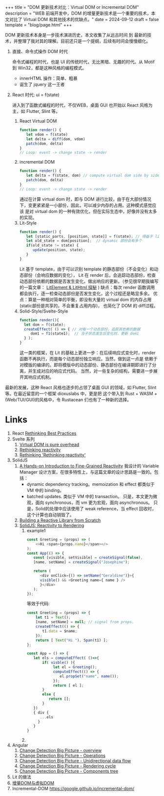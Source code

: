 +++
title = "DOM 更新技术对比：Virtual DOM or Incremental DOM"
description = "WEB 前端开发中，DOM 的增量更新技术是一个重要的技术，本文对比了 Virtual DOM 和其他技术的优缺点。"
date = 2024-09-12
draft = false
template = "blog/page.html"
+++

DOM 更新技术本身是一步技术演进历史，本文收集了从远古时间 到 最新的技术，并整理了我对其的理解。目前还只是一个提纲，后续有时间会慢慢细化。

1. 直接、命令式操作 DOM 时代
   
   命令式编程的时代，也是 UI 的传统时代，无比黑暗、无趣的时代。从 Motif 到 Win32，都是这种风格的编程模式。
   - innerHTML 操作：简单、粗暴
   - 诞生了 jquery 这一王者
2. React 时代: ui = f(state)
   
   进入到了函数式编程的时代，不仅WEB，桌面 GUI 也开始以 React 风格为主，如 Flutter, Slint 等。
   1. React Virtual DOM
      ```javascript
      function render() {
         let vdom = f(state)
         let delta = diff(dom, vdom)
         patch(dom, delta)
      }
      // Loop: event -> change state -> render 
      ```
   2. incremental DOM
      ```javascript
      function render() {
         let delta = f(state, dom) // compute virtual dom side by side dom
         patch(dom, delta)
      }
      // Loop: event -> change state -> render 
      ```   
      通过在计算 virtual dom 时，即与 DOM 进行比较，由于在大部份情况下，变更紧紧是一小部份，因此，可以减少内存的占用。这种模式感觉应该
      是对 virtual dom 的一种有效优化，但在实际生态中，好像并没有太多的实现。
   3. Lit-Style
      ```javascript
      function render() {
         let [static_parts, [position, state]] = f(state); // 得益于 lit template
         let old_state = dom[position];  // dynamic 部份会有多个
         if(old_state != state) {
            update(position, state);
         }
      } 
      ```
      Lit 基于 template，由于可以识别 template 的静态部份（不会变化）和动态部份（会响应数据的变化），
      Lit 在 render 后，会追踪动态部份，检查动态部份依赖的数据是否发生变化，做出响应的更新。（参见很早期我编写的一篇文章：
      [LitElement & LitHtml 探秘](https://mp.weixin.qq.com/s/euWqe-JzrRt08OQ8DLrj1A) )
      缺点：每次 render 函数调用都会执行，逐一检查动态部份是否发生变化，这个过程还是略显多余。
      优点：算是一种相对简单的平衡，即没有大量的 virtual dom 的内存占用(static部份是共享的，不会重复占用内存)，
      也简化了 DOM 的 diff过程。
   4. Solid-Style/Svelte-Style
      ```javascript
      function render(){
        let dom = f(state);
        createEffect( () => { // 对每一个动态部份，追踪其依赖的数据
           dom1 = f1(state1);  // 当子状态发生后变化时，更新 dom1
        } );
      }
      ```  
      这一类的框架，在 Lit 的基础上更进一步：在后续响应式变化时，render 函数不再执行，而是每个动态部份独立响应。当然，做到这一点是
      依赖于对模版的编译的。即将模版中的动态部份、静态部份在编译期即进行了分离，并生成对应的响应式代码。
      当然，对一些复杂的结构，需要进一步展开其响应式机制。
   
  最新的发展，这种 React 风格也逐步的占领了桌面 GUI 的领域，如 Flutter, Slint 等。在最近留意的一个框架 dioxuslabs 中，更是把
  这个带入到 Rust + WASM + (Web/TUI/GUI)的风格中，令 Rustacean 们也有了一种新的选择。

# Links
1. React
   [Rethinking Best Practices](https://www.slideshare.net/slideshow/react-preso-v2/26589373)
2. Svelte 系列
    1. [Virtual DOM is pure overhead](https://svelte.dev/blog/virtual-dom-is-pure-overhead)
    2. [Rethinking reactivity](https://svelte.dev/blog/svelte-3-rethinking-reactivity)
    3. [Rethinking 'Rethinking reactivity'](https://svelte.dev/blog/runes)
3. SolidJS
   1. [A Hands-on Introduction to Fine-Grained Reactivity](https://dev.to/ryansolid/a-hands-on-introduction-to-fine-grained-reactivity-3ndf)
      我设计的 Variable Manager 设计方案，在很多特性上，与这篇文章的设计思路是一致的。包括：
      - dynamic dependency tracking。memoization 和 effect 都类似于VM 中的 binding。
      - batched updates. 类似于 VM 中的 transaction。
      只是，本文更为微观，面向 synchronous，而 vm 更为宏观，面向 asynchronous。
      只是，Solid的处理中应该使用了 weak reference，当 effect 回收时，这个计算也自动销毁了。
   2. [Building a Reactive Library from Scratch](https://dev.to/ryansolid/building-a-reactive-library-from-scratch-1i0p)
   3. [SolidJS: Reactivity to Rendering](https://angularindepth.com/posts/1289/solidjs-reactivity-to-rendering)
      1. example1
         ```javascript
         const Greeting = (props) => (
             <>Hi <span>{props.name}</span></>
         );
         const App(() => {
            const [visible, setVisible] = createSignal(false),
            [name, setName] = createSignal("Josephine");

            return (
               <div onClick={() => setName("Geraldine")}>{
               visible() && <Greeting name={ name } />
               }</div>
            );
         });
         ```
         等效于代码:
         ```javascript
         const Greeting = (props) => {
             let t1 = Text();
             [name, setName] = null; // signal from props.
             createEffect(() => {
                t1.data = $name;
             });
             return [ Text("Hi "), Span(t1) ];
         };
         
         const App = () => {
            let els = computeEffect( ()=>{
                if( visble() ){
                     let el = Greeting();
                     computeEffect(() => {
                        el.propSet("name", name());
                     });
                     return [ el ];
                }
                else {
                   return [];
                }
            })
            { div {
               ...els 
              } 
            }
         }
         ```
      2. 
4. Angular
   1. [Change Detection Big Picture - overview](https://angularindepth.com/posts/300/big-picture-overview)
   2. [Change Detection Big Picture - Operations](https://angularindepth.com/posts/301/big-picture-operations)
   3. [Change Detection Big Picture - Unidirectional data flow](https://angularindepth.com/posts/302/big-picture-unidirectional-data-flow)
   4. [Change Detection Big Picture - Rendering cycle](https://angularindepth.com/posts/303/big-picture-rendering-cycle)
   5. [Change Detection Big Picture - Components tree](https://angularindepth.com/posts/304/running-change-detection-components-tree)
5. Lit 的做法
6. [增量DOM与虚拟DOM](https://www.cnblogs.com/zhazhanitian/p/14421993.html)
7. Incremental-DOM https://google.github.io/incremental-dom/